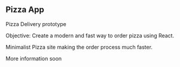 ## Pizza App

Pizza Delivery prototype

Objective: Create a modern and fast way to order pizza using React.

Minimalist Pizza site making the order process much faster.

More information soon
